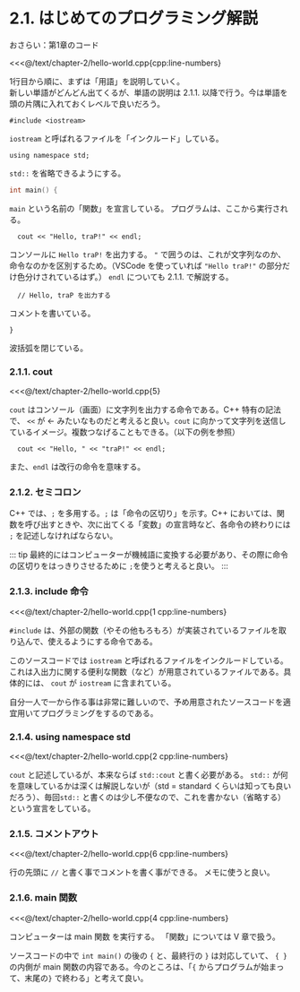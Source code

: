 # 2.1. はじめてのプログラミング解説

おさらい：第1章のコード

<<<@/text/chapter-2/hello-world.cpp{cpp:line-numbers}



1行目から順に、まずは「用語」を説明していく。  
新しい単語がどんどん出てくるが、単語の説明は 2.1.1. 以降で行う。今は単語を頭の片隅に入れておくレベルで良いだろう。

```cpp:no-line-numbers
#include <iostream>
```

`iostream` と呼ばれるファイルを「インクルード」している。

```cpp:no-line-numbers
using namespace std;
```

`std::` を省略できるようにする。

```cpp
int main() {
```

`main` という名前の「関数」を宣言している。
プログラムは、ここから実行される。

```cpp:no-line-numbers
  cout << "Hello, traP!" << endl;
```

コンソールに `Hello traP!` を出力する。
`"` で囲うのは、これが文字列なのか、命令なのかを区別するため。（VSCode を使っていれば `"Hello traP!"`
の部分だけ色分けされているはず。） `endl` についても 2.1.1. で解説する。

```cpp:no-line-numbers
  // Hello, traP を出力する
```

コメントを書いている。

```cpp:no-line-numbers
}
```

波括弧を閉じている。

### 2.1.1. cout

<<<@/text/chapter-2/hello-world.cpp{5}

`cout` はコンソール（画面）に文字列を出力する命令である。C++ 特有の記法で、 `<<` が ← みたいなものだと考えると良い。`cout`
に向かって文字列を送信しているイメージ。複数つなげることもできる。（以下の例を参照）

```cpp:no-line-numbers
  cout << "Hello, " << "traP!" << endl;
```

また、`endl` は改行の命令を意味する。

### 2.1.2. セミコロン

C++ では、`;` を多用する。`;` は「命令の区切り」を示す。C++
においては、関数を呼び出すときや、次に出てくる「変数」の宣言時など、各命令の終わりには `;` を記述しなければならない。

::: tip
最終的にはコンピューターが機械語に変換する必要があり、その際に命令の区切りをはっきりさせるために `;`を使うと考えると良い。
:::

### 2.1.3. include 命令

<<<@/text/chapter-2/hello-world.cpp{1 cpp:line-numbers}

`#include` は、外部の関数（やその他もろもろ）が実装されているファイルを取り込んで、使えるようにする命令である。

このソースコードでは `iostream`
と呼ばれるファイルをインクルードしている。これは入出力に関する便利な関数（など）が用意されているファイルである。具体的には、 `cout`
が `iostream` に含まれている。

自分一人で一から作る事は非常に難しいので、予め用意されたソースコードを適宜用いてプログラミングをするのである。

### 2.1.4. using namespace std

<<<@/text/chapter-2/hello-world.cpp{2 cpp:line-numbers}

`cout` と記述しているが、本来ならば `std::cout` と書く必要がある。 `std::` が何を意味しているかは深くは解説しないが（std =
standard くらいは知っても良いだろう）、毎回`std::` と書くのは少し不便なので、これを書かない（省略する）という宣言をしている。

### 2.1.5. コメントアウト

<<<@/text/chapter-2/hello-world.cpp{6 cpp:line-numbers}

行の先頭に `//` と書く事でコメントを書く事ができる。
メモに使うと良い。

### 2.1.6. main 関数

<<<@/text/chapter-2/hello-world.cpp{4 cpp:line-numbers}

コンピューターは main 関数 を実行する。
「関数」については V 章で扱う。

ソースコードの中で `int main()` の後の `{` と、最終行の `}` は対応していて、 `{ }` の内側が main
関数の内容である。今のところは、「`{` からプログラムが始まって、末尾の`}` で終わる」と考えて良い。